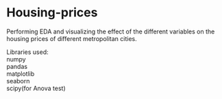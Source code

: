 # Housing-prices
Performing EDA and visualizing the effect of the different variables on the housing prices of different metropolitan cities.

Libraries used:  
numpy  
pandas  
matplotlib  
seaborn  
scipy(for Anova test)  

